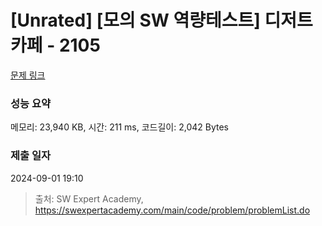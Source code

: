 # [Unrated] [모의 SW 역량테스트] 디저트 카페 - 2105 

[문제 링크](https://swexpertacademy.com/main/code/problem/problemDetail.do?contestProbId=AV5VwAr6APYDFAWu) 

### 성능 요약

메모리: 23,940 KB, 시간: 211 ms, 코드길이: 2,042 Bytes

### 제출 일자

2024-09-01 19:10



> 출처: SW Expert Academy, https://swexpertacademy.com/main/code/problem/problemList.do